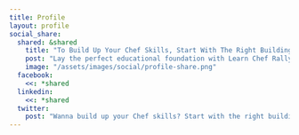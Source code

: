 ```yaml
---
title: Profile
layout: profile
social_share:
  shared: &shared
    title: "To Build Up Your Chef Skills, Start With The Right Building Blocks"
    post: "Lay the perfect educational foundation with Learn Chef Rally, which is jam-packed with learning tracks and modules to help you improve your skills! Create your profile now: #learnchef"
    image: "/assets/images/social/profile-share.png"
  facebook:
    <<: *shared
  linkedin:
    <<: *shared
  twitter:
    post: "Wanna build up your Chef skills? Start with the right building blocks! Find your footing - and perfect foundation."
---
```

